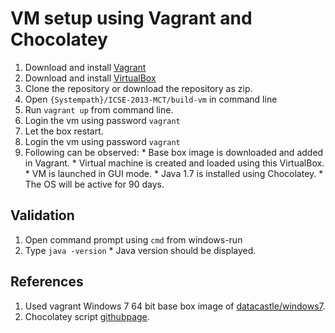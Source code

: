 # VM setup using Vagrant and Chocolatey
  1. Download and install [Vagrant](https://www.vagrantup.com/downloads.html)
  2. Download and install [VirtualBox](https://www.virtualbox.org/wiki/Downloads)
  3. Clone the repository or download the repository as zip.
  4. Open `{Systempath}/ICSE-2013-MCT/build-vm` in command line
  5. Run `vagrant up` from command line.
  6. Login the vm using password `vagrant`
  7. Let the box restart.
  8. Login the vm using password `vagrant`
  9. Following can be observed:
    * Base box image is downloaded and added in Vagrant.
    * Virtual machine is created and loaded using this VirtualBox.
    * VM is launched in GUI mode.
    * Java 1.7 is installed using Chocolatey.
    * The OS will be active for 90 days.

## Validation
  1. Open command prompt using `cmd` from windows-run
  2. Type `java -version`
    * Java version should be displayed.

## References
  1. Used vagrant Windows 7 64 bit base box image of [datacastle/windows7](https://atlas.hashicorp.com/datacastle/boxes/windows7).
  2. Chocolatey script [githubpage](https://github.com/chocolatey/choco/wiki/Installation#command-line).
